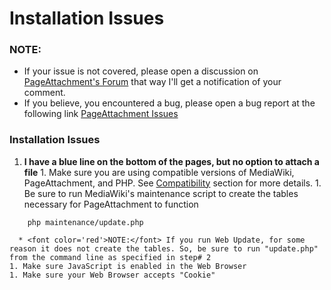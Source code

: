 # Installation Issues #

<h3>NOTE:</h3>

  * If your issue is not covered, please open a discussion on [PageAttachment's Forum](http://groups.google.com/group/mediawiki-page-attachment-discuss) that way I'll get a notification of your comment.
  * If you believe, you encountered a bug, please open a bug report at the following link [PageAttachment Issues](http://code.google.com/p/mediawiki-page-attachment/issues/list)

<h3>Installation Issues</h3>

  1. **I have a blue line on the bottom of the pages, but no option to attach a file**
    1. Make sure you are using compatible versions of MediaWiki, PageAttachment, and PHP.  See [Compatibility](Compatibility.md) section for more details.
    1. Be sure to run MediaWiki's maintenance script to create the tables necessary for PageAttachment to function
```
    php maintenance/update.php 
```
      * <font color='red'>NOTE:</font> If you run Web Update, for some reason it does not create the tables. So, be sure to run "update.php" from the command line as specified in step# 2
    1. Make sure JavaScript is enabled in the Web Browser
    1. Make sure your Web Browser accepts "Cookie"

